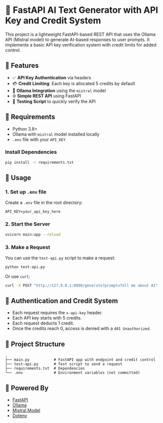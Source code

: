 # 🔐 FastAPI AI Text Generator with API Key and Credit System

This project is a lightweight FastAPI-based REST API that uses the Ollama API (Mistral model) to generate AI-based responses to user prompts. It implements a basic API key verification system with credit limits for added control.

## 🚀 Features

- ✅ **API Key Authentication** via headers
- 💳 **Credit Limiting**: Each key is allocated 5 credits by default
- 🤖 **Ollama Integration** using the `mistral` model
- 🌐 **Simple REST API** using FastAPI
- 🧪 **Testing Script** to quickly verify the API

## 🧾 Requirements

- Python 3.8+
- Ollama with `mistral` model installed locally
- `.env` file with your `API_KEY`

### Install Dependencies

```bash
pip install -r requirements.txt
```

## 🧪 Usage

### 1. Set up `.env` file

Create a `.env` file in the root directory:

```env
API_KEY=your_api_key_here
```

### 2. Start the Server

```bash
uvicorn main:app --reload
```

### 3. Make a Request

You can use the `test-api.py` script to make a request:

```bash
python test-api.py
```

Or use `curl`:

```bash
curl -X POST "http://127.0.0.1:8000/generate?prompt=Tell me about AI"   -H "x-api-key: your_api_key_here"
```

## 🔐 Authentication and Credit System

- Each request requires the `x-api-key` header.
- Each API key starts with 5 credits.
- Each request deducts 1 credit.
- Once the credits reach 0, access is denied with a `401 Unauthorized`.

## 📁 Project Structure

```
.
├── main.py           # FastAPI app with endpoint and credit control
├── test-api.py       # Test script to send a request
├── requirements.txt  # Dependencies
└── .env              # Environment variables (not committed)
```

## 🧠 Powered By

- [FastAPI](https://fastapi.tiangolo.com/)
- [Ollama](https://ollama.com/)
- [Mistral Model](https://ollama.com/library/mistral)
- [Dotenv](https://pypi.org/project/python-dotenv/)
